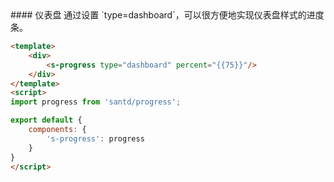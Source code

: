 <cn>
#### 仪表盘
通过设置 `type=dashboard`，可以很方便地实现仪表盘样式的进度条。
</cn>

```html
<template>
    <div>
        <s-progress type="dashboard" percent="{{75}}"/>
    </div>
</template>
<script>
import progress from 'santd/progress';

export default {
    components: {
        's-progress': progress
    }
}
</script>
```
